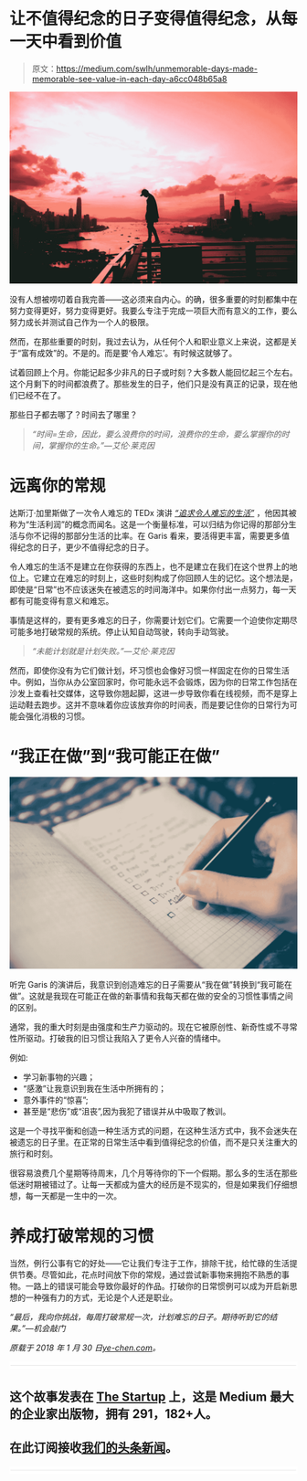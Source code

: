 # 让不值得纪念的日子变得值得纪念，从每一天中看到价值

> 原文：<https://medium.com/swlh/unmemorable-days-made-memorable-see-value-in-each-day-a6cc048b65a8>

![](img/701e726f9aad9f386b0babe34a40b358.png)

没有人想被唠叨着自我完善——这必须来自内心。的确，很多重要的时刻都集中在努力变得更好，努力变得更好。我要么专注于完成一项巨大而有意义的工作，要么努力成长并测试自己作为一个人的极限。

然而，在那些重要的时刻，我过去认为，从任何个人和职业意义上来说，这都是关于“富有成效”的。不是的。而是要‘令人难忘’。有时候这就够了。

试着回顾上个月。你能记起多少非凡的日子或时刻？大多数人能回忆起三个左右。这个月剩下的时间都浪费了。那些发生的日子，他们只是没有真正的记录，现在他们已经不在了。

那些日子都去哪了？时间去了哪里？

> *“时间=生命，因此，要么浪费你的时间，浪费你的生命，要么掌握你的时间，掌握你的生命。”—艾伦·莱克因*

# **远离你的常规**

达斯汀·加里斯做了一次令人难忘的 TEDx 演讲 [*“追求令人难忘的生活”*](https://www.youtube.com/watch?v=nLe-8y7Tddk) ，他因其被称为“生活利润”的概念而闻名。这是一个衡量标准，可以归结为你记得的那部分生活与你不记得的那部分生活的比率。在 Garis 看来，要活得更丰富，需要更多值得纪念的日子，更少不值得纪念的日子。

令人难忘的生活不是建立在你获得的东西上，也不是建立在我们在这个世界上的地位上。它建立在难忘的时刻上，这些时刻构成了你回顾人生的记忆。这个想法是，即使是“日常”也不应该迷失在被遗忘的时间海洋中。如果你付出一点努力，每一天都有可能变得有意义和难忘。

事情是这样的，要有更多难忘的日子，你需要计划它们。它需要一个迫使你定期尽可能多地打破常规的系统。停止认知自动驾驶，转向手动驾驶。

> *“未能计划就是计划失败。”—艾伦·莱克因*

然而，即使你没有为它们做计划，坏习惯也会像好习惯一样固定在你的日常生活中。例如，当你从办公室回家时，你可能永远不会锻炼，因为你的日常工作包括在沙发上查看社交媒体，这导致你翘起脚，这进一步导致你看在线视频，而不是穿上运动鞋去跑步。这并不意味着你应该放弃你的时间表，而是要记住你的日常行为可能会强化消极的习惯。

# **“我正在做”到“我可能正在做”**

![](img/e5e4aaf8e7851ca5ba655bcc9b121cb9.png)

听完 Garis 的演讲后，我意识到创造难忘的日子需要从“我在做”转换到“我可能在做”。这就是我现在可能正在做的新事情和我每天都在做的安全的习惯性事情之间的区别。

通常，我的重大时刻是由强度和生产力驱动的。现在它被原创性、新奇性或不寻常性所驱动。打破我的旧习惯让我陷入了更令人兴奋的情绪中。

例如:

*   学习新事物的兴趣；
*   “感激”让我意识到我在生活中所拥有的；
*   意外事件的“惊喜”;
*   甚至是“悲伤”或“沮丧”,因为我犯了错误并从中吸取了教训。

这是一个寻找平衡和创造一种生活方式的问题，在这种生活方式中，我不会迷失在被遗忘的日子里。在正常的日常生活中看到值得纪念的价值，而不是只关注重大的旅行和时刻。

很容易浪费几个星期等待周末，几个月等待你的下一个假期。那么多的生活在那些低迷时期被错过了。让每一天都成为盛大的经历是不现实的，但是如果我们仔细想想，每一天都是一生中的一次。

# **养成打破常规的习惯**

当然，例行公事有它的好处——它让我们专注于工作，排除干扰，给忙碌的生活提供节奏。尽管如此，花点时间放下你的常规，通过尝试新事物来拥抱不熟悉的事物。一路上的错误可能会导致你最好的作品。打破你的日常惯例可以成为开启新思想的一种强有力的方式，无论是个人还是职业。

*“最后，我向你挑战，每周打破常规一次，计划难忘的日子。期待听到它的结果。”—机会敲门*

*原载于 2018 年 1 月 30 日*[*ye-chen.com*](https://ye-chen.com/unmemorable-days-made-memorable-see-value-in-each-day/)*。*

![](img/731acf26f5d44fdc58d99a6388fe935d.png)

## 这个故事发表在 [The Startup](https://medium.com/swlh) 上，这是 Medium 最大的企业家出版物，拥有 291，182+人。

## 在此订阅接收[我们的头条新闻](http://growthsupply.com/the-startup-newsletter/)。

![](img/731acf26f5d44fdc58d99a6388fe935d.png)